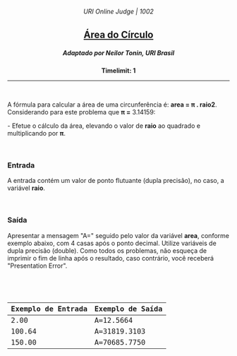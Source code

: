 <h6 align="center">URI Online Judge | 1002</h6>
<h2 align="center">
  <a href="https://www.urionlinejudge.com.br/judge/pt/problems/view/1002">
    Área do Círculo
  </a>
</h2>
<h5 align="center">Adaptado por Neilor Tonin, URI  Brasil</h5>
<p align="center"><b>Timelimit: 1</b></p>
<hr>
<br>
<p>
  A fórmula para calcular a área de uma circunferência é: <b>area = π . raio2</b>. Considerando para este problema que <b>π =</b> 3.14159:
</p>
<p>
  - Efetue o cálculo da área, elevando o valor de <b>raio</b> ao quadrado e multiplicando por <b>π</b>.
</p>
<br>
<h3>Entrada</h3>
<p>
  A entrada contém um valor de ponto flutuante (dupla precisão), no caso, a variável <b>raio</b>.
</p>
<br>
<h3>Saída</h3>
<p>
  Apresentar a mensagem "A=" seguido pelo valor da variável <b>area</b>, conforme exemplo abaixo, com 4 casas após o ponto decimal. Utilize variáveis de dupla precisão (double). Como todos os problemas, não esqueça de imprimir o fim de linha após o resultado, caso contrário, você receberá "Presentation Error".
</p>
<br>
<code>
  <table width="100%">
    <thead>
      <th>Exemplo de Entrada</th>
      <th>Exemplo de Saída</th>
    </thead>
    <tbody>
      <tr>
        <td>2.00</td>
        <td>A=12.5664</td>
      </tr>
      <tr>
        <td>100.64</td>
        <td>A=31819.3103</td>
      </tr>
      <tr>
        <td>150.00</td>
        <td>A=70685.7750</td>
      </tr>
    </tbody>
  </table>
</code>
